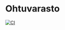 # Ohtuvarasto

[![CI](https://github.com/Kisute/Ohtuvarasto/actions/workflows/main.yml/badge.svg)](https://github.com/Kisute/Ohtuvarasto/actions/workflows/main.yml)
